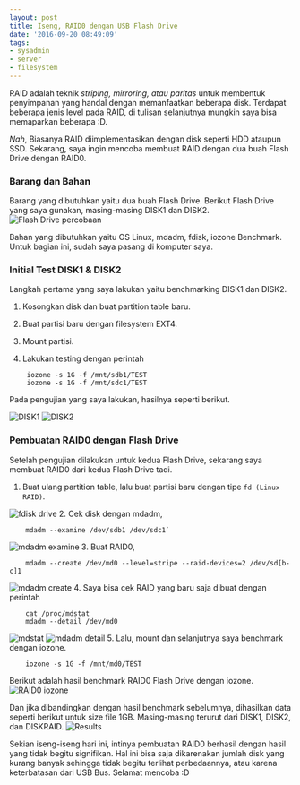```yaml
---
layout: post
title: Iseng, RAID0 dengan USB Flash Drive
date: '2016-09-20 08:49:09'
tags:
- sysadmin
- server
- filesystem
---
```


RAID adalah teknik *striping, mirroring, atau paritas* untuk membentuk penyimpanan yang handal dengan memanfaatkan beberapa disk. Terdapat beberapa jenis level pada RAID, di tulisan selanjutnya mungkin saya bisa memaparkan beberapa :D.

*Nah*, Biasanya RAID diimplementasikan dengan disk seperti HDD ataupun SSD. Sekarang, saya ingin mencoba membuat RAID dengan dua buah Flash Drive dengan RAID0.

### Barang dan Bahan
Barang yang dibutuhkan yaitu dua buah Flash Drive. Berikut Flash Drive yang saya gunakan, masing-masing DISK1 dan DISK2.
![Flash Drive percobaan](https://rizkidoank.sgp1.digitaloceanspaces.com/rizkidoank/images/2016/09/raid0_disk_01.jpg)

Bahan yang dibutuhkan yaitu OS Linux, mdadm, fdisk, iozone Benchmark. Untuk bagian ini, sudah saya pasang di komputer saya.

### Initial Test DISK1 & DISK2
Langkah pertama yang saya lakukan yaitu benchmarking DISK1 dan DISK2.

1. Kosongkan disk dan buat partition table baru.
2. Buat partisi baru dengan filesystem EXT4.
3. Mount partisi.
4. Lakukan testing dengan perintah

        iozone -s 1G -f /mnt/sdb1/TEST
        iozone -s 1G -f /mnt/sdc1/TEST

Pada pengujian yang saya lakukan, hasilnya seperti berikut.

![DISK1](https://rizkidoank.sgp1.digitaloceanspaces.com/rizkidoank/images/2016/09/raid0_disk_02.png)
![DISK2](https://rizkidoank.sgp1.digitaloceanspaces.com/rizkidoank/images/2016/09/raid0_disk_03.png)

### Pembuatan RAID0 dengan Flash Drive
Setelah pengujian dilakukan untuk kedua Flash Drive, sekarang saya membuat RAID0 dari kedua Flash Drive tadi.

1. Buat ulang partition table, lalu buat partisi baru dengan tipe `fd (Linux RAID)`.

 ![fdisk drive](https://rizkidoank.sgp1.digitaloceanspaces.com/rizkidoank/images/2016/09/raid0_disk_04.png)
2. Cek disk dengan mdadm,

        mdadm --examine /dev/sdb1 /dev/sdc1`
 ![mdadm examine](https://rizkidoank.sgp1.digitaloceanspaces.com/rizkidoank/images/2016/09/raid0_disk_05.png)
3. Buat RAID0,

        mdadm --create /dev/md0 --level=stripe --raid-devices=2 /dev/sd[b-c]1

 ![mdadm create](https://rizkidoank.sgp1.digitaloceanspaces.com/rizkidoank/images/2016/09/raid0_disk_06.png)
4. Saya bisa cek RAID yang baru saja dibuat dengan perintah

        cat /proc/mdstat
        mdadm --detail /dev/md0
 ![mdstat](https://rizkidoank.sgp1.digitaloceanspaces.com/rizkidoank/images/2016/09/raid0_disk_07.png)
 ![mdadm detail](https://rizkidoank.sgp1.digitaloceanspaces.com/rizkidoank/images/2016/09/raid0_disk_08.png)
5. Lalu, mount dan selanjutnya saya benchmark dengan iozone.

        iozone -s 1G -f /mnt/md0/TEST

Berikut adalah hasil benchmark RAID0 Flash Drive dengan iozone.
![RAID0 iozone](https://rizkidoank.sgp1.digitaloceanspaces.com/rizkidoank/images/2016/09/raid0_disk_09.png)

Dan jika dibandingkan dengan hasil benchmark sebelumnya, dihasilkan data seperti berikut untuk size file 1GB. Masing-masing terurut dari DISK1, DISK2, dan DISKRAID.
![Results](https://rizkidoank.sgp1.digitaloceanspaces.com/rizkidoank/images/2016/09/raid0_disk_10.png)

Sekian iseng-iseng hari ini, intinya pembuatan RAID0 berhasil dengan hasil yang tidak begitu signifikan. Hal ini bisa saja dikarenakan jumlah disk yang kurang banyak sehingga tidak begitu terlihat perbedaannya, atau karena keterbatasan dari USB Bus. Selamat mencoba :D